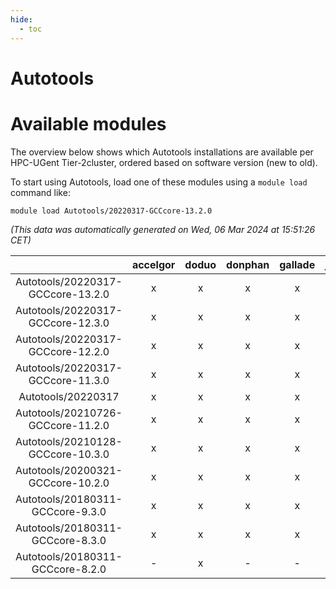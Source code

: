 ```yaml
---
hide:
  - toc
---
```


Autotools
=========

# Available modules


The overview below shows which Autotools installations are available per HPC-UGent Tier-2cluster, ordered based on software version (new to old).

To start using Autotools, load one of these modules using a `module load` command like:

```shell
module load Autotools/20220317-GCCcore-13.2.0
```

*(This data was automatically generated on Wed, 06 Mar 2024 at 15:51:26 CET)*  

| |accelgor|doduo|donphan|gallade|joltik|skitty|
| :---: | :---: | :---: | :---: | :---: | :---: | :---: |
|Autotools/20220317-GCCcore-13.2.0|x|x|x|x|x|x|
|Autotools/20220317-GCCcore-12.3.0|x|x|x|x|x|x|
|Autotools/20220317-GCCcore-12.2.0|x|x|x|x|x|x|
|Autotools/20220317-GCCcore-11.3.0|x|x|x|x|x|x|
|Autotools/20220317|x|x|x|x|x|x|
|Autotools/20210726-GCCcore-11.2.0|x|x|x|x|x|x|
|Autotools/20210128-GCCcore-10.3.0|x|x|x|x|x|x|
|Autotools/20200321-GCCcore-10.2.0|x|x|x|x|x|x|
|Autotools/20180311-GCCcore-9.3.0|x|x|x|x|x|x|
|Autotools/20180311-GCCcore-8.3.0|x|x|x|x|x|x|
|Autotools/20180311-GCCcore-8.2.0|-|x|-|-|-|-|
